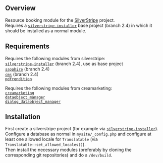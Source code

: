 ## Overview

Resource booking module for the [SilverStripe](http://silverstripe.org) project.  
Requires a [`silverstripe-installer`](http://github.com/silverstripe/silverstripe-installer) base project (branch 2.4) in which it should be installed as a normal module.

## Requirements
Requires the following modules from silverstripe:  
[`silverstripe-installer`](http://github.com/silverstripe/silverstripe-installer) (branch 2.4), use as base project  
[`sapphire`](http://github.com/silverstripe/sapphire) (branch 2.4)  
[`cms`](http://github.com/silverstripe/silverstripe-cms) (branch 2.4)  
[`pdfrendition`](http://github.com/nyeholt/silverstripe-pdfrendition)  

Requires the following modules from creamarketing:  
[`creamarketing`](http://github.com/creamarketing/creamarketing)  
[`dataobject_manager`](http://github.com/creamarketing/DataObjectManager)  
[`dialog_dataobject_manager`](http://github.com/creamarketing/DialogDataObjectManager)  

## Installation
First create a silverstripe project (for example via [`silverstripe-installer`](http://github.com/silverstripe/silverstripe-installer)).  
Configure a database as normal in `mysite/_config.php` and configure at least one allowed locale for `Translatable` (via `Translatable::set_allowed_locales()`).  
Then install the necessary modules (preferably by cloning the corresponding git repositories) and do a `/dev/build`.  
